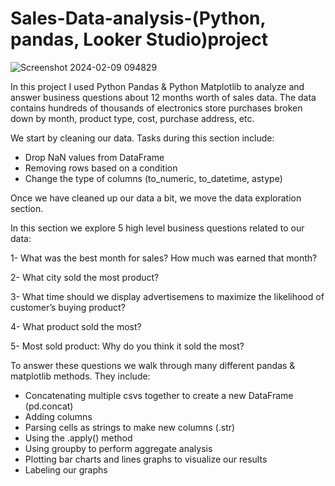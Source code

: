 # Sales-Data-analysis-(Python, pandas, Looker Studio)project

![Screenshot 2024-02-09 094829](https://github.com/MateusDBaza/Sales-Data-analysis-project/assets/67308258/75a00f9f-1ed8-4342-92f7-fb7ea747bcd5)

In this project I used Python Pandas & Python Matplotlib to analyze and answer business questions about 12 months worth of sales data.
The data contains hundreds of thousands of electronics store purchases broken down by month, product type, cost, purchase address, etc. 


We start by cleaning our data. Tasks during this section include:
- Drop NaN values from DataFrame
- Removing rows based on a condition
- Change the type of columns (to_numeric, to_datetime, astype)

Once we have cleaned up our data a bit, we move the data exploration section.

In this section we explore 5 high level business questions related to our data:

1- What was the best month for sales? How much was earned that month?

2- What city sold the most product?

3- What time should we display advertisemens to maximize the likelihood of customer’s buying product?

4- What product sold the most? 

5- Most sold product: Why do you think it sold the most?

To answer these questions we walk through many different pandas & matplotlib methods. They include:
- Concatenating multiple csvs together to create a new DataFrame (pd.concat)
- Adding columns
- Parsing cells as strings to make new columns (.str)
- Using the .apply() method
- Using groupby to perform aggregate analysis
- Plotting bar charts and lines graphs to visualize our results
- Labeling our graphs
